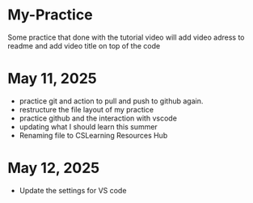 # My-Practice

Some practice that done with the tutorial video
will add video adress to readme and add video title on top of the code

# May 11, 2025

- practice git and action to pull and push to github again.
- restructure the file layout of my practice
- practice github and the interaction with vscode
- updating what I should learn this summer
- Renaming file to CSLearning Resources Hub

# May 12, 2025

- Update the settings for VS code
